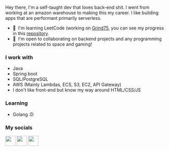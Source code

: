 Hey there, I'm a self-taught dev that loves back-end shit. I went from working at an amazon warehouse to making this my career. I like building apps that are performant primarily serverless. 

*   🧠  I'm learning LeetCode (working on [Grind75](https://www.techinterviewhandbook.org/grind75), you can see my progress in this [repository](https://github.com/NoelCov/Grind75).
*   🤝  I'm open to collaborating on backend projects and any programming projects related to space and gaming!

### I work with
- Java
- Spring boot
- SQL/PostgreSQL
- AWS (Mainly Lambdas, ECS, S3, EC2, API Gateway)
- I don't like front-end but know my way around HTML/CSS/JS

### Learning
- Golang :D

### My socials
<p align="left">      
<a href="https://https://no3lcodes.hashnode.dev/.hashnode.dev" target="_blank" rel="noreferrer"><img src="https://raw.githubusercontent.com/danielcranney/readme-generator/main/public/icons/socials/hashnode.svg" width="32" height="32" /></a>
<a href="https://www.linkedin.com/in/noelcodes/" target="_blank" rel="noreferrer"><img src="https://raw.githubusercontent.com/danielcranney/readme-generator/main/public/icons/socials/linkedin.svg" width="32" height="32" /></a>
<a href="https://www.twitter.com/noel_codes" target="_blank" rel="noreferrer"><img src="https://raw.githubusercontent.com/danielcranney/readme-generator/main/public/icons/socials/twitter.svg" width="32" height="32" /></a>
</p>
